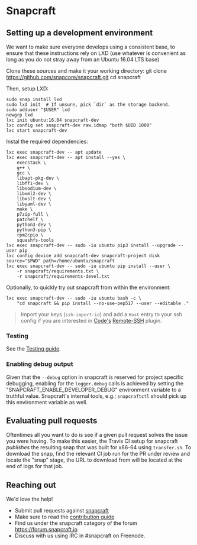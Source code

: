 # Snapcraft

## Setting up a development environment

We want to make sure everyone develops using a consistent base, to ensure that these instructions rely on LXD (use whatever is convenient as long as you do not stray away from an Ubuntu 16.04 LTS base)

Clone these sources and make it your working directory:
    git clone https://github.com/snapcore/snapcraft.git
    cd snapcraft

Then, setup LXD:

    sudo snap install lxd
    sudo lxd init  # If unsure, pick `dir` as the storage backend.
    sudo adduser "$USER" lxd
    newgrp lxd
    lxc init ubuntu:16.04 snapcraft-dev
    lxc config set snapcraft-dev raw.idmap "both $UID 1000"
    lxc start snapcraft-dev

Instal the required dependencies:

    lxc exec snapcraft-dev -- apt update
    lxc exec snapcraft-dev -- apt install --yes \
        execstack \
        g++ \
        gcc \
        libapt-pkg-dev \
        libffi-dev \
        libsodium-dev \
        libxml2-dev \
        libxslt-dev \
        libyaml-dev \
        make \
        p7zip-full \
        patchelf \
        python3-dev \
        python3-pip \
        rpm2cpio \
        squashfs-tools
    lxc exec snapcraft-dev -- sudo -iu ubuntu pip3 install --upgrade --user pip
    lxc config device add snapcraft-dev snapcraft-project disk source="$PWD" path=/home/ubuntu/snapcraft
    lxc exec snapcraft-dev -- sudo -iu ubuntu pip install --user \
        -r snapcraft/requirements.txt \
        -r snapcraft/requirements-devel.txt

Optionally, to quickly try out snapcraft from within the environment:

    lxc exec snapcraft-dev -- sudo -iu ubuntu bash -c \
        "cd snapcraft && pip install --no-use-pep517 --user --editable ."

> Import your keys (`ssh-import-id`) and add a `Host` entry to your ssh config if you are interested in [Code's](https://snapcraft.io/code) [Remote-SSH]() plugin.

### Testing

See the [Testing guide](TESTING.md).

### Enabling debug output

Given that the `--debug` option in snapcraft is reserved for project specific debugging, enabling for the `logger.debug` calls is achieved by setting the "SNAPCRAFT_ENABLE_DEVELOPER_DEBUG" environment variable to a truthful value. Snapcraft's internal tools, e.g.; `snapcraftctl` should pick up this environment variable as well.

## Evaluating pull requests

Oftentimes all you want to do is see if a given pull request solves the issue you were having. To make this easier, the Travis CI setup for snapcraft _publishes_ the resulting snap that was built for x86-64 using `transfer.sh`.
To download the snap, find the relevant CI job run for the PR under review and locate the "snap" stage, the URL to download from will be located at the end of logs for that job.

## Reaching out

We'd love the help!

- Submit pull requests against [snapcraft](https://github.com/snapcore/snapcraft/pulls)
- Make sure to read the [contribution guide](CONTRIBUTING.md)
- Find us under the snapcraft category of the forum https://forum.snapcraft.io
- Discuss with us using IRC in #snapcraft on Freenode.
